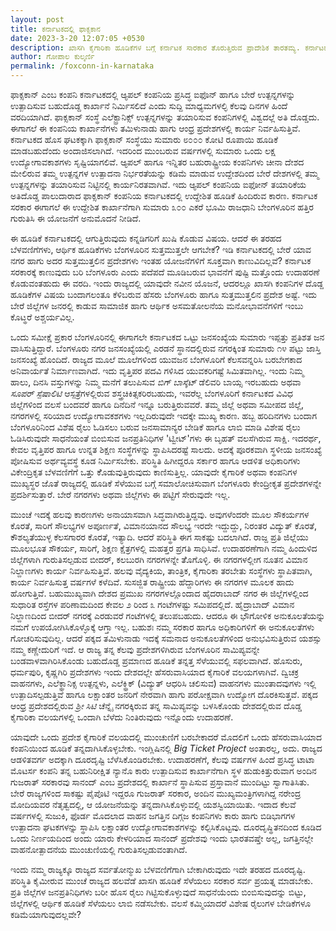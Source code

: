 ```yaml
---
layout: post
title: ಕರ್ನಾಟಕದಲ್ಲಿ ಫಾಕ್ಸಕಾನ
date: 2023-3-20 12:07:05 +0530
description: ಖಾಸಗಿ ಕೈಗಾರಿಕಾ ಹೂಡಿಕೆಗಳ ಬಗ್ಗೆ ಕರ್ನಾಟಕ ಸಾರಕಾರ ತೊರುತ್ತಿರುವ ಪ್ರಾದೇಶಿಕ ತಾರತಮ್ಯ. ಕರ್ನಾಟಕ ಸರಕಾರ ಬೆಂಗಳೂರಿಗಷ್ಟೆ ಪ್ರಾಮುಖ್ಯತೆ ಕೊಡುವುದೇಕೆ? ಬೇರೆ ಪ್ರದೇಶಗಳ ಬಗ್ಗೆ ಕಾಳಜಿ ಇಲ್ಲವೆ? ಕರ್ನಾಟಕ ಬೆಂಗಳೂರಿಗಷ್ಟೇ ಸಿಮಿತವಲ್ಲ
author: ಗೋಪಾಲ ಕುಲ್ಕರ್ಣಿ
permalink: /foxconn-in-karnataka
---
```


ಫಾಕ್ಸಕಾನ್ ಎಂಬ ಕಂಪನಿ ಕರ್ನಾಟಕದಲ್ಲಿ ಆ್ಯಪಲ್ ಕಂಪನಿಯ ಪ್ರಸಿದ್ಧ ಐಫೊನ್ ಹಾಗೂ ಬೇರೆ ಉತ್ಪನ್ನಗಳನ್ನು ಉತ್ಪಾದಿಸುವ ಬಹುದೊಡ್ದ ಕಾರ್ಖಾನೆ ನಿರ್ಮಿಸಲಿದೆ ಎಂದು ಸುದ್ದಿ ಮಾಧ್ಯಮಗಳಲ್ಳಿ ಕೆಲವು ದಿನಗಳ ಹಿಂದೆ ವರದಿಯಾಗಿದೆ. ಫಾಕ್ಸಕಾನ್ ಸಂಸ್ಥೆ ಎಲೆಕ್ಟ್ರಾನಿಕ್ಸ್ ಉತ್ಪನ್ನಗಳನ್ನು ತಯಾರಿಸುವ ಕಂಪನಿಗಳಲ್ಲಿ ವಿಶ್ವದಲ್ಲೆ ಅತಿ ದೊಡ್ಡದು. ಈಗಾಗಲೆ ಈ ಕಂಪನಿಯ ಕಾರ್ಖಾನೆಗಳು ತಮಿಳುನಾಡು ಹಾಗು ಆಂಧ್ರ ಪ್ರದೇಶಗಳಲ್ಲಿ ಕಾರ್ಯ ನಿರ್ವಹಿಸುತ್ತಿವೆ. ಕರ್ನಾಟಕದ ಹೊಸ ಘಟಕಕ್ಕಾಗಿ ಫಾಕ್ಸಕಾನ್ ಸಂಸ್ಥೆಯು ಸುಮಾರು ೮೦೦೦ ಕೋಟಿ ರೂಪಾಯಿ ಹೂಡಿಕೆ ಮಾಡಬಹುದೆಂದು ಅಂದಾಜಿಸಲಾಗಿದೆ. ಇದರಿಂದ ಮುಂಬರುವ ವರ್ಷಗಳಲ್ಲಿ ಸುಮಾರು ಒಂದು ಲಕ್ಷ ಉದ್ಯೋಗಾವಕಾಶಗಳು ಸೃಷ್ಟಿಯಾಗಲಿವೆ. ಆ್ಯಪಲ್ ಹಾಗೂ ಇನ್ನಿತರ ಬಹುರಾಷ್ಟ್ರೀಯ ಕಂಪನಿಗಳು ಚೀನಾ ದೇಶದ ಮೇಲಿರುವ ತಮ್ಮ ಉತ್ಪನ್ನಗಳ ಉತ್ಪಾದನಾ ನಿರ್ಭರತೆಯನ್ನು ಕಡಿಮೆ ಮಾಡುವ ಉದ್ದೇಶದಿಂದ ಬೇರೆ ದೇಶಗಳಲ್ಲಿ ತಮ್ಮ ಉತ್ಪನ್ನಗಳನ್ನು ತಯಾರಿಸುವ ನಿಟ್ಟಿನಲ್ಲಿ ಕಾರ್ಯನಿರತವಾಗಿವೆ. ಇದು ಆ್ಯಪಲ್ ಕಂಪನಿಯ ಐಫೋನ್ ತಯಾರಿಕೆಯ ಅತಿದೊಡ್ಡ ಪಾಲುದಾರಾದ ಫಾಕ್ಸಕಾನ್ ಕಂಪನಿಯ ಕರ್ನಾಟಕದಲ್ಲಿ ಉದ್ದೇಶಿತ ಹೂಡಿಕೆ ಹಿಂದಿರುವ ಕಾರಣ. ಕರ್ನಾಟಕ ಸರಕಾರ ಈಗಾಗಲೆ ಈ ಉದ್ದೇಶಿತ ಕಾರ್ಖಾನೆಗಾಗಿ ಸುಮಾರು ೩೦೦ ಎಕರೆ ಭೂಮಿ ರಾಜಧಾನಿ ಬೇಂಗಳೂರಿನ ಹತ್ತಿರ ಗುರುತಿಸಿ ಈ ಯೋಜನೆಗೆ ಅನುಮೊದನೆ ನೀಡಿದೆ.

ಈ ಹೂಡಿಕೆ ಕರ್ನಾಟಕದಲ್ಲಿ ಆಗುತ್ತಿರುವುದು ಕನ್ನಡಿಗರಿಗೆ ಖುಷಿ ಕೊಡುವ ವಿಷಯ. ಆದರೆ ಈ ತರಹದ ಬೆಳವಣಿಗೆಗಳು, ಆರ್ಥಿಕ ಹೂಡಿಕೆಗಳು ಬೆಂಗಳೂರಿನ ಸುತ್ತಮುತ್ತಲೇ ಆಗಬೇಕೆ? ಇಡಿ ಕರ್ನಾಟಕದಲ್ಲಿ ಬೇರೆ ಯಾವ ನಗರ ಹಾಗು ಅದರ ಸುತ್ತಮುತ್ತಲಿನ ಪ್ರದೇಶಗಳು ಇಂತಹ ಯೋಜನೆಗಳಿಗೆ ಸೂಕ್ತವಾಗಿ ಕಾಣುವಿದಿಲ್ಲವೆ? ಕರ್ನಾಟಕ ಸರಕಾರಕ್ಕೆ ಕಾಣುವುದು ಬರಿ ಬೆಂಗಳೂರು ಎಂದು ಪದೆಪದೆ ಮೂಡಿಬರುವ ಭಾವನೆಗೆ ಪುಷ್ಟಿ ಮತ್ತೊಂದು ಉದಾಹರಣೆ ಕೊಡುವಂತಹುದು ಈ ವರದಿ. ಇಂದು ರಾಜ್ಯದಲ್ಲಿ ಯಾವುದೇ ನವೀನ ಯೊಜನೆ, ಆದರಲ್ಲೂ ಖಾಸಗಿ ಕಂಪನಿಗಳ ದೊಡ್ದ ಹೂಡಿಕೆಗಳ ವಿಷಯ ಬಂದಾಗಲಂತೂ ಕೆಳಿಬರುವ ಹೆಸರು ಬೆಂಗಳೂರು ಹಾಗೂ ಸುತ್ತಮುತ್ತಲಿನ ಪ್ರದೇಶ ಅಷ್ಟೆ. ಇದು ಬೇರೆ ಜಿಲ್ಲೆಗಳ ಜನರಲ್ಲಿ ಕಾಡುವ ಸಾಮಾಜಿಕ ಹಾಗು ಆರ್ಥಿಕ ಅಸಮತೋಲನೆಯ ಮನೋಭಾವನೆಗಳಿಗೆ ಇಂಬು ಕೊಟ್ಥರೆ ಅಶ್ಚರ್ಯವಿಲ್ಲ.

ಒಂದು ಸಮೀಕ್ಷೆ ಪ್ರಕಾರ ಬೆಂಗಳೂರಿನಲ್ಲಿ ಈಗಾಗಲೇ ಕರ್ನಾಟಕದ ಒಟ್ಟು ಜನಸಂಖ್ಯೆಯ ಸುಮಾರು ಇಪ್ಪತ್ತು ಪ್ರತಿಶತ ಜನ ವಾಸಿಸುತ್ತಿದ್ದಾರೆ. ಬೆಂಗಳೂರು ನಗರ ಜನಸಂಖ್ಯೆಯಲ್ಲಿ ಎರಡನೆ ಸ್ಥಾನದಲ್ಲಿರುವ ನಗರಕ್ಕಿಂತ ಸುಮಾರು ೧೪ ಪಟ್ಟು ಜಾಸ್ತಿ ಜನಸಂಖ್ಯೆ ಹೊಂದಿದೆ. ರಾಜ್ಯದ ಮೂಲೆ ಮೂಲೆಗಳಿಂದ ಯುವಜನ ಬೆಂಗಳೂರಿಗೆ ಕೆಲಸವನ್ನರಿಸಿ ಬರಬೇಗಕಾದ ಅನಿವಾರ್ಯತೆ ನಿರ್ಮಾಣವಾಗಿದೆ. ಇದು ವೃತ್ತಿಪರ ಪದವಿ ಗಳಿಸಿದ ಯುವಕರಿಗಷ್ಟೆ ಸಿಮಿತವಾಗಿಲ್ಲ. ಇಂದು ನಿಮ್ಮ ಹಾಲು, ದಿನಸಿ ವಸ್ತುಗಳನ್ನು ನಿಮ್ಮ ಮನೆಗೆ ತಲುಪಿಸುವ *ಬಿಗ್ ಬಾಸ್ಕೆಟ್* ಡೆಲಿವರಿ ಬಾಯ್ಸ ಇರಬಹುದು ಅಥವಾ *ಸೂಪರ್ ಸ್ಪೆಷಾಲಿಟಿ* ಆಸ್ಪತ್ರೆಗಳಲ್ಲಿರುವ ಶಸ್ತ್ರಚಿಕಿತ್ಸಕರಿರಬಹುದು, ಇವರೆಲ್ಲ ಬೆಂಗಳೂರಿಗೆ ಕರ್ನಾಟಕದ ವಿವಿಧ ಜಿಲ್ಲೆಗಳಿಂದ ವಲಸೆ ಬಂದವರೆ ಹಾಗೂ ದಿನೆದಿನೆ ಇನ್ನೂ ಬರುತ್ತಿರುವವರೆ. ತಮ್ಮ ಜಿಲ್ಲೆ ಅಥವಾ ಸಮೀಪದ ಜಿಲ್ಲೆ, ನಗರಗಳಲ್ಲಿ ಸರಿಯಾದ ಉದ್ಯೋಗಾವಕಶಗಳು ಇಲ್ಲದಿರುವುದೇ ಇದಕ್ಕೇ ಮುಖ್ಯ ಕಾರಣ. ಹಬ್ಬ ಹರಿದಿನಗಳು ಬಂದಾಗ ಬೆಂಗಳೂರಿನಿಂದ ವಿಶೆಷ ರೈಲು ಓಡಿಸಲು ಬರುವ ಜನಸಾಮಾನ್ಯರ ಬೇಡಿಕೆ ಹಾಗೂ ಲಾಬಿ ಮಾಡಿ ವಿಶೇಷ ರೈಲು ಓಡಿಸಿರುವುದೇ ಸಾಧನೆಯಂತೆ ಬಿಂಬಿಸುವ ಜನಪ್ರತಿನಿಧಿಗಳ 'ಟ್ವೀಟ್'ಗಳು ಈ ಬೃಹತ್ ವಲಸೆಗಿರುವ ಸಾಕ್ಷಿ. ಇದರರ್ಥ, ಕೇವಲ ವೃತ್ತಿಪರ ಹಾಗೂ ಉನ್ನತ ಶಿಕ್ಷಣ ಸಂಸ್ಥೆಗಳನ್ನು ಸ್ಥಾಪಿಸಿದರಷ್ಟೆ ಸಾಲದು. ಅದಕ್ಕೆ ಪೂರಕವಾಗಿ ಸ್ಥಳೀಯ ಜನಸಂಖ್ಯೆ ಪೋಷಿಸುವ ಅರ್ಥವ್ಯವಸ್ಥೆ ಕೂಡ ನಿರ್ಮಿಸಬೇಕು. ಪರಿಸ್ಥಿತಿ ಹಿಗೀದ್ದರೂ ಸರ್ಕಾರ ಹಾಗೂ ಆಡಳಿತ ಅಧಿಕಾರಿಗಳು ವಿಕೇಂದ್ರಿಕೃತ ಬೆಳವಣಿಗೆಗೆ ಒತ್ತು ಕೆೊಡುವುತ್ತಿರುವುದು ಕಾಣಿಸುತ್ತಿಲ್ಲ. ಯಾವುದೇ ಕೈಗಾರಿಕೆ ಅಥವಾ ಕಂಪನಿಗಳ ಮುಖ್ಯಸ್ಥರ ಜೊತೆ ರಾಜ್ಯದಲ್ಲಿ ಹೂಡಿಕೆ ಸೆಳೆಯುವ ಬಗ್ಗೆ ಸಮಾಲೋಚಿಸುವಾಗ ಬೆಂಗಳೂರು ಕೇಂದ್ರೀಕೃತ ಪ್ರದೇಶಗಳನ್ನೇ ಪ್ರದರ್ಶಿಸುತ್ತಾರೆ. ಬೇರೆ ನಗರಗಳು ಅಥವಾ ಜಿಲ್ಲೆಗಳು ಈ ಪಟ್ಟಿಗೆ ಸೇರುವುದೇ ಇಲ್ಲ.

ಮುಂಚೆ ಇದಕ್ಕೆ ಹಲವು ಕಾರಣಗಳು ಅನಾಯಾಸವಾಗಿ ಸಿದ್ಧವಾಗಿರುತ್ತಿದ್ದವು. ಅವುಗಳೆಂದರೇ ಮೂಲ ಸೌಕರ್ಯಗಳ ಕೊರತೆ, ಸಾರಿಗೆ ಸೌಲಭ್ಯಗಳ ಅಪೂರ್ಣತೆ, ವಿಮಾನಯಾನದ ಸೌಲಭ್ಯ ಇರದೇ ಇದ್ದುದ್ದು, ನಿರಂತರ ವಿದ್ಯುತ್ ಕೊರತೆ, ಕೌಶಲ್ಯತೆಯುಳ್ಳ ಕೆಲಸಗಾರರ ಕೊರತೆ, ಇತ್ಯಾದಿ. ಆದರೆ ಪರಿಸ್ಥಿತಿ ಈಗ ಸಾಕಷ್ಟು ಬದಲಾಗಿದೆ. ರಾಜ್ದ ಪ್ರತಿ ಜಿಲ್ಲೆಯು ಮೂಲಭೂತ ಸೌಕರ್ಯ, ಸಾರಿಗೆ, ಶಿಕ್ಷಣ ಕ್ಷೆತ್ರಗಳಲ್ಲಿ ಮಹತ್ತರ ಪ್ರಗತಿ ಸಾಧಿಸಿವೆ. ಉದಾಹರಣೆಗಾಗಿ ನಮ್ಮ ಹಿಂದುಳಿದ ಜಿಲ್ಲೆಗಳಾಗಿ ಗುರುತಿಸಲ್ಪಡುವ ಬೀದರ್, ಕಲಬುರಗಿ ನಗರಗಳನ್ನೇ ತೆೊಗೊಳ್ಳಿ. ಈ ನಗರಗಳಲ್ಲೀಗ ನೂತನ ವಿಮಾನ ನಿಲ್ದಾಣಗಳು ಕಾರ್ಯ ನಿರ್ವಹಿಸುತ್ತಿವೆ. ಹಲವು ವೈದ್ಯಕಿಯ, ತಾಂತ್ರಿಕ, ಕೈಗಾರಿಕಾ ತರಬೇತು ಸಂಸ್ಥೆಗಳು ಸ್ಥಾಪಿತವಾಗಿ, ಕಾರ್ಯ ನಿರ್ವಹಿಸುತ್ತ ವರ್ಷಗಳೆ ಕಳೆದಿವೆ.  ಸುಸಜ್ಜಿತ ರಾಷ್ಟ್ರೀಯ ಹೆದ್ದಾರಿಗಳು ಈ ನಗರಗಳ ಮೂಲಕ ಹಾದು ಹೋಗುತ್ತಿವೆ. ಬಹುಮುಖ್ಯವಾಗಿ ದೇಶದ ಪ್ರಮುಖ ನಗರಗಳಲ್ಲೊಂದಾದ ಹೈದರಾಬಾದ್ ನಗರ ಈ ಜಿಲ್ಲೆಗಳಲ್ಲಿಂದ ಸುಧಾರಿತ ರಸ್ತೆಗಳ ಪರಿಣಾಮದಿಂದ ಕೇವಲ ೨ ರಿಂದ ೩ ಗಂಟೆಗಳಷ್ಟು ಸಮಿಪದಲ್ಲಿದೆ. ಹೈದ್ರಾಬಾದ್ ವಿಮಾನ ನಿಲ್ದಾಣದಿಂದ ಬೀದರ್ ನಗರಕ್ಕೆ ಎರಡುವರೆ ಗಂಟೆಗಳಲ್ಲಿ ತಲುಪಬಹುದು. ಆದರೂ ಈ ಭೌಗೋಳಿಕ ಅನುಕೂಲತೆಯನ್ನು ನಮಗೆ ಉಪಯೋಗಿಸಿಕೊಳ್ಳೊಕ್ಕೆ ಆಗ್ತಾ ಇಲ್ಲ. ಬಹುಶಃ ನಮ್ಮ ಸರಕಾರ ಹಾಗೂ ಅಧಿಕಾರಿಗಳಿಗೆ ಈ ಅನುಕೂಲತೆಗಳು ಗೋಚರಿಸುವುದಿಲ್ಲ. ಆದರೆ ಪಕ್ಕದ ತಮಿಳುನಾಡು ಇದಕ್ಕೆ ಸಮನಾದ ಅನುಕೂಲತೆಗಳಿಂದ ಅನುಭವಿಸುತ್ತಿರುವ ಯಶಸ್ಸು ನಮ್ಮ ಕಣ್ಣೇದುರಿಗೆ ಇದೆ. ಆ ರಾಜ್ಯ ತನ್ನ ಕೆಲವು ಪ್ರದೇಶಗಳಿಗಿರುವ ಬೆಂಗಳೂರಿನ ಸಾಮಿಪ್ಯವನ್ನೇ ಬಂಡವಾಳವಾಗಿರಿಸಿಕೊಂಡು ಬಹುದೊಡ್ಡ ಪ್ರಮಾಣದ ಹೂಡಿಕೆ ತನ್ನತ್ತ ಸೆಳೆಯುವಲ್ಲಿ ಸಫಲವಾಗಿದೆ. ಹೊಸುರು, ಧರ್ಮಪುರಿ, ಕೃಷ್ಣಗಿರಿ ಪ್ರದೇಶಗಳು ಇಂದು ದೇಶದಲ್ಲೇ ಹೆಸರುವಾಸಿಯಾದ ಕೈಗಾರಿಕೆ ವಲಯಗಳಾಗಿವೆ. ದ್ವಿಚಕ್ರ ವಾಹನಗಳು, ಎಲೆಕ್ಥ್ರಾನಿಕ್ಸ ಉತ್ಪನ್ನಳು, ಎಲೆಕ್ಥ್ರಿಕ್ (ವಿದ್ಯುತ್ ಆಧರಿಸಿ ಚಲಿಸುವ) ವಾಹನಗಳು ಮುಂತಾದವುಗಳು ಇಲ್ಲಿ ಉತ್ಪಾದಿಸಲ್ಪಡುತ್ತಿವೆ ಹಾಗೂ ಲಕ್ಷಾಂತರ ಜನರಿಗೆ ನೇರವಾಗಿ ಹಾಗು ಪರೋಕ್ಷವಾಗಿ ಉದ್ಯೋಗ ದೊರಕಿಸುತ್ತವೆ. ಪಕ್ಕದ ಆಂಧ್ರ ಪ್ರದೇಶದಲ್ಲಿರುವ *ಶ್ರೀ ಸಿಟಿ* ಚೆನ್ನೈ ನಗರಕ್ಕಿರುವ ತನ್ನ ಸಾಮಿಪ್ಯವನ್ನು ಬಳಸಿಕೊಂಡು ದೇಶದಲ್ಲಿರುವ ದೊಡ್ಡ ಕೈಗಾರಿಕಾ ವಲಯಗಳಲ್ಲಿ ಒಂದಾಗಿ ಬೆಳೆದು ನಿಂತಿರುವುದು ಇನ್ನೊಂದು ಉದಾಹರಣೆ.

ಯಾವುದೇ ಒಂದು ಪ್ರದೇಶ ಕೈಗಾರಿಕೆ ವಲಯದಲ್ಲಿ ಮುಂಚುಣಿಗೆ ಬರಬೇಕಾದರೆ ಮೊದಲಿಗೆ ಒಂದು ಹೆಸರುವಾಸಿಯಾದ ಕಂಪನಿಯಿಂದ ಹೂಡಿಕೆ ತನ್ನದಾಗಿಸಿಕೊಳ್ಳಬೇಕು. ಇಂಗ್ಲಿಷಿನಲ್ಲಿ *Big Ticket Project* ಅಂತಾರಲ್ಲ, ಅದು. ರಾಜ್ಯದ ಆಡಳಿತವರ್ಗ ಅದಕ್ಕಾಗಿ ದೂರದೃಷ್ಟಿ ಬೆಳೆಸಿಕೊಂಡಿರಬೇಕು. ಉದಾಹರಣೆಗೆ, ಕೆಲವು ವರ್ಷಗಳ ಹಿಂದೆ ಪ್ರಸಿದ್ಧ ಟಾಟಾ ಮೊಟರ್ಸ ಕಂಪನಿ ತನ್ನ ಬಹುನಿರೀಕ್ಷಿತ ನ್ಯಾನೊ ಕಾರು ಉತ್ಪಾದಿಸುವ ಕಾರ್ಖಾನೆಗಾಗಿ ಸ್ಥಳ ಹುಡುಕಿತ್ತುರುವಾಗ ಅಂದಿನ ಗುಜರಾತ್ ಸರಕಾರವು ಸಾನಂದ್ ಎಂಬ ಪ್ರದೇಶದಲ್ಲಿ ಕಾರ್ಖಾನೆ ಸ್ಥಾಪಿಸುವ ಪ್ರಸ್ತಾವಾನೆ ಮುಂದಿಟ್ಟು ಸ್ವಾಗಾತಿಸಿತು. ಬೇರೆ ರಾಜ್ಯಗಳಿಂದ ಸಾಕಷ್ಟು ಪೈಪೊಟಿ ಇದ್ದರೂ ಗುಜರಾತ್ ಸರಕಾರ, ಅಂದಿನ ಮುಖ್ಯಮಂತ್ರಿಗಳಾಗಿದ್ದ ನರೇಂದ್ರ ಮೋದಿಯವರ ನೆತೃತ್ವದಲ್ಲಿ, ಆ ಯೋಜನೆಯನ್ನು ತನ್ನದಾಗಿಸಿಕೊಳ್ಳುವಲ್ಲಿ ಯಶಸ್ವಿಯಾಯಿತು. ಇದಾದ ಕೆಲವೆ ವರ್ಷಗಳಲ್ಲಿ ಸುಜುಕಿ, ಫೊರ್ಡ ಮೊದಲಾದ ವಾಹನ ಜಗತ್ತಿನ ದಿಗ್ಗಜ ಕಂಪನಿಗಳು ಕಾರು ಹಾಗು ಬಿಡಿಭಾಗಗಳ ಉತ್ಪಾದನಾ ಘಟಕಗಳನ್ನು ಸ್ಥಾಪಿಸಿ ಲಕ್ಷಾಂತರ ಉದ್ಯೋಗಾವಕಾಶಗಳನ್ನು ಕಲ್ಪಿಸಿಕೊಟ್ಟವು. ದೂರದೃಷ್ಥಿತನದಿಂದ ಕೂಡಿದ ಒಂದು ನಿರ್ಣಯದಿಂದ ಅಂದು ಯಾರು ಕೇಳರಿಯಾದ ಸಾನಂದ್ ಪ್ರದೇಶವು ಇಂದು ಭಾರತವಷ್ತೇ ಅಲ್ಲ, ಜಗತ್ತಿನಲ್ಲೇ ವಾಹನೋತ್ಪಾದನೆಯ ಮುಂಚುಣಿಯಲ್ಲಿ ಗುರುತಿಸಲ್ಪಡುವಂತಾಗಿದೆ.

ಇಂದು ನಮ್ಮ ರಾಜ್ಯಕ್ಕೂ ರಾಜ್ಯದ ಸರ್ವತೋನ್ಮುಖ ಬೆಳವಣಿಗೆಗಾಗಿ ಬೇಕಾಗಿರುವುದು ಇದೇ ತರಹದ ದೂರದೃಷ್ಟಿ. ಪರಿಸ್ಥಿತಿ ಕೈಮೀರುವ ಮುಂಚೆ ರಾಜ್ಯದ ಹಲವೆಡೆ ಖಾಸಗಿ ಹೂಡಿಕೆ ಸೆಳೆಯಲು ಸರಕಾರ ಸರ್ವ ಪ್ರಯತ್ನ ಮಾಡಬೇಕು. ಪ್ರತಿ ಜಿಲ್ಲೆಗಳ ಜನಪ್ರತಿನಿಧಿಗಳು ಬರೀ ಹೊಸ ರೈಲು ಗಿಟ್ಟಿಸುಕೊಳ್ಳುವುದೆ ಸಾಧನೆಯೆಂದು ಬಿಂಬಿಸುವುದನ್ನು ಬಿಟ್ಟು, ಜಿಲ್ಲೆಗಳಲ್ಲಿ ಆರ್ಥಿಕ ಹೂಡಿಕೆ ಸೆಳೆಯಲು ಲಾಬಿ ನಡೆಸಬೇಕು. ವಲಸೆ ಕಮ್ಮಿಯಾದರೆ ವಿಶೇಷ ರೈಲುಗಳ ಬೇಡಿಕೆಗಳೂ ಕಡಿಮೆಯಾಗುವುದಲ್ಲವೇ?
